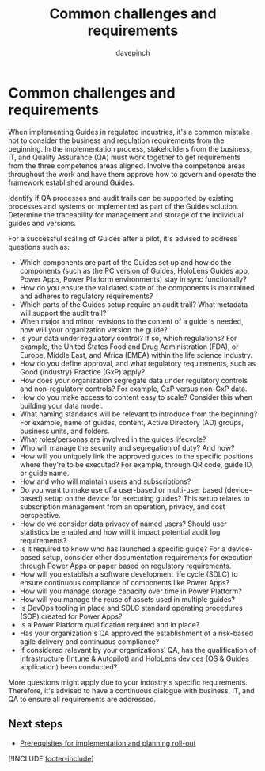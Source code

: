 ﻿---
title: Common challenges and requirements
description: Consider questions regarding business and regulation requirements before implementing Dynamics 365 Guides
ms.date: 03/21/2023
ms.topic: conceptual
author: davepinch
ms.author: davepinch
ms-reviewer: m-hartmann
ms.custom: bap-template
---

# Common challenges and requirements

When implementing Guides in regulated industries, it's a common mistake not to consider the business and regulation requirements from the beginning. In the implementation process, stakeholders from the business, IT, and Quality Assurance (QA) must work together to get requirements from the three competence areas aligned. Involve the competence areas throughout the work and have them approve how to govern and operate the framework established around Guides.

Identify if QA processes and audit trails can be supported by existing processes and systems or implemented as part of the Guides solution. Determine the traceability for management and storage of the individual guides and versions.

For a successful scaling of Guides after a pilot, it's advised to address questions such as:

- Which components are part of the Guides set up and how do the components (such as the PC version of Guides, HoloLens Guides app, Power Apps, Power Platform environments) stay in sync functionally?
- How do you ensure the validated state of the components is maintained and adheres to regulatory requirements?
- Which parts of the Guides setup require an audit trail? What metadata will support the audit trail?
- When major and minor revisions to the content of a guide is needed, how will your organization version the guide?
- Is your data under regulatory control? If so, which regulations? For example, the United States Food and Drug Administration (FDA), or Europe, Middle East, and Africa (EMEA) within the life science industry.
- How do you define approval, and what regulatory requirements, such as Good {industry} Practice (GxP) apply?
- How does your organization segregate data under regulatory controls and non-regulatory controls? For example, GxP versus non-GxP data.
- How do you make access to content easy to scale? Consider this when building your data model.
- What naming standards will be relevant to introduce from the beginning? For example, name of guides, content, Active Directory (AD) groups, business units, and folders.
- What roles/personas are involved in the guides lifecycle?
- Who will manage the security and segregation of duty? And how?
- How will you uniquely link the approved guides to the specific positions where they're to be executed? For example, through QR code, guide ID, or guide name.
- How and who will maintain users and subscriptions?
- Do you want to make use of a user-based or multi-user based (device-based) setup on the device for executing guides? This setup relates to subscription management from an operation, privacy, and cost perspective.
- How do we consider data privacy of named users? Should user statistics be enabled and how will it impact potential audit log requirements?
- Is it required to know who has launched a specific guide? For a device-based setup, consider other documentation requirements for execution through Power Apps or paper based on regulatory requirements.
- How will you establish a software development life cycle (SDLC) to ensure continuous compliance of components like Power Apps?
- How will you manage storage capacity over time in Power Platform?
- How will you manage the reuse of assets used in multiple guides?
- Is DevOps tooling in place and SDLC standard operating procedures (SOP) created for Power Apps?
- Is a Power Platform qualification required and in place?
- Has your organization's QA approved the establishment of a risk-based agile delivery and continuous compliance?
- If considered relevant by your organizations' QA, has the qualification of infrastructure (Intune & Autopilot) and HoloLens devices (OS & Guides application) been conducted?

More questions might apply due to your industry's specific requirements. Therefore, it's advised to have a continuous dialogue with business, IT, and QA to ensure all requirements are addressed.

## Next steps

- [Prerequisites for implementation and planning roll-out](prerequisites-for-implementation-and-planning-roll-out.md)

[!INCLUDE [footer-include](../../includes/footer-banner.md)]